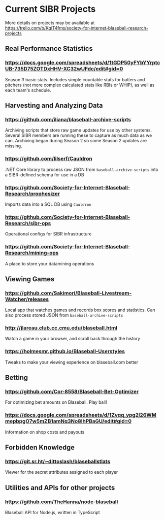# Current SIBR Projects

More details on projects may be available at https://trello.com/b/KqiT4fms/society-for-internet-blaseball-research-projects

## Real Performance Statistics

### https://docs.google.com/spreadsheets/d/1tGDP50yFYbYYrptcUB-735D75ZOTDxHHV-XC32wUFdc/edit#gid=0
Season 3 basic stats. Includes simple countable stats for batters and pitchers (not more complex calculated stats like RBIs or WHIP), as well as each team's schedule.

## Harvesting and Analyzing Data

### https://github.com/iliana/blaseball-archive-scripts
Archiving scripts that store raw game updates for use by other systems. Several SIBR members are running these to capture as much data as we can.
Archiving began during Season 2 so some Season 2 updates are missing.

### https://github.com/lilserf/Cauldron
.NET Core library to process raw JSON from `baseball-archive-scripts` into a SIBR-defined schema for use in a DB

### https://github.com/Society-for-Internet-Blaseball-Research/prophesizer
Imports data into a SQL DB using `Cauldron`

### https://github.com/Society-for-Internet-Blaseball-Research/sibr-ops
Operational configs for SIBR infrastructure

### https://github.com/Society-for-Internet-Blaseball-Research/mining-ops
A place to store your datamining operations

## Viewing Games

### https://github.com/Sakimori/Blaseball-Livestream-Watcher/releases
Local app that watches games and records box scores and statistics. Can also process stored JSON from `baseball-archive-scripts`

### http://jlareau.club.cc.cmu.edu/blaseball.html
Watch a game in your browser, and scroll back through the history

### https://holmesmr.github.io/Blaseball-Userstyles
Tweaks to make your viewing experience on blaseball.com better

## Betting

### https://github.com/Cor-8558/Blaseball-Bet-Optimizer
For optimizing bet amounts on Blaseball. Play ball!

### https://docs.google.com/spreadsheets/d/1Zvqq_ypg2I26WMmepbpgO7w5mZB1amNq3No8lhPBaGU/edit#gid=0
Information on shop costs and payouts

## Forbidden Knowledge

### https://git.sr.ht/~dittoslash/blaseballstlats
Viewer for the secret attributes assigned to each player

## Utilities and APIs for other projects

### https://github.com/TheHanna/node-blaseball
Blaseball API for Node.js, written in TypeScript
